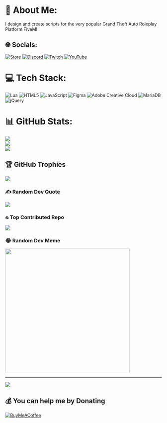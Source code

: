# 💫 About Me:
I design and create scripts for the very popular Grand Theft Auto Roleplay Platform FiveM!


## 🌐 Socials:
[![Store](https://skillicons.dev/icons?i=js,html,css,wasm)](https://www.dirkscripts.com) [![Discord](https://img.shields.io/badge/Discord-%237289DA.svg?logo=discord&logoColor=white)](https://discord.gg/discord.gg/dirkscripts) [![Twitch](https://img.shields.io/badge/Twitch-%239146FF.svg?logo=Twitch&logoColor=white)](https://twitch.tv/dirkscripts) [![YouTube](https://img.shields.io/badge/YouTube-%23FF0000.svg?logo=YouTube&logoColor=white)](https://youtube.com/@@DirkScripts) 

# 💻 Tech Stack:
![Lua](https://img.shields.io/badge/lua-%232C2D72.svg?style=plastic&logo=lua&logoColor=white) ![HTML5](https://img.shields.io/badge/html5-%23E34F26.svg?style=plastic&logo=html5&logoColor=white) ![JavaScript](https://img.shields.io/badge/javascript-%23323330.svg?style=plastic&logo=javascript&logoColor=%23F7DF1E) ![Figma](https://img.shields.io/badge/figma-%23F24E1E.svg?style=plastic&logo=figma&logoColor=white) ![Adobe Creative Cloud](https://img.shields.io/badge/Adobe%20Creative%20Cloud-DA1F26.svg?style=plastic&logo=Adobe%20Creative%20Cloud&logoColor=white) ![MariaDB](https://img.shields.io/badge/MariaDB-003545?style=plastic&logo=mariadb&logoColor=white) ![jQuery](https://img.shields.io/badge/jquery-%230769AD.svg?style=plastic&logo=jquery&logoColor=white)
# 📊 GitHub Stats:
![](https://github-readme-stats.vercel.app/api?username=DirkDigglerz&theme=dark&hide_border=false&include_all_commits=true&count_private=true)<br/>
![](https://github-readme-streak-stats.herokuapp.com/?user=DirkDigglerz&theme=dark&hide_border=false)<br/>
![](https://github-readme-stats.vercel.app/api/top-langs/?username=DirkDigglerz&theme=dark&hide_border=false&include_all_commits=true&count_private=true&layout=compact)

## 🏆 GitHub Trophies
![](https://github-profile-trophy.vercel.app/?username=DirkDigglerz&theme=matrix&no-frame=false&no-bg=true&margin-w=4)

### ✍️ Random Dev Quote
![](https://quotes-github-readme.vercel.app/api?type=horizontal&theme=dark)

### 🔝 Top Contributed Repo
![](https://github-contributor-stats.vercel.app/api?username=DirkDigglerz&limit=5&theme=dark&combine_all_yearly_contributions=true)

### 😂 Random Dev Meme
<img src='https://randommeme-five.vercel.app/' style="height: 400px;"/>

---
[![](https://visitcount.itsvg.in/api?id=DirkDigglerz&icon=3&color=3)](https://visitcount.itsvg.in)

  ## 💰 You can help me by Donating
  [![BuyMeACoffee](https://img.shields.io/badge/Buy%20Me%20a%20Coffee-ffdd00?style=for-the-badge&logo=buy-me-a-coffee&logoColor=black)](https://buymeacoffee.com/https://ko-fi.com/dirkscripts) 

  
<!-- Proudly created with GPRM ( https://gprm.itsvg.in ) -->
